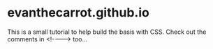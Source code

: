 # evanthecarrot.github.io
This is a small tutorial to help build the basis with CSS. Check out the comments in &lt;!----> too...
